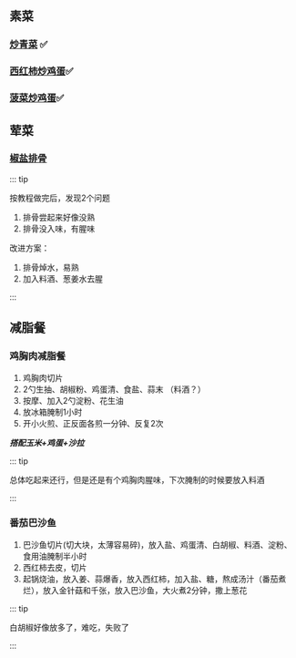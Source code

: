 ## 素菜

### [炒青菜](https://cook.aiursoft.cn/dishes/vegetable_dish/%E7%82%92%E9%9D%92%E8%8F%9C/) ✅

### [西红柿炒鸡蛋](https://cook.aiursoft.cn/dishes/vegetable_dish/%E8%A5%BF%E7%BA%A2%E6%9F%BF%E7%82%92%E9%B8%A1%E8%9B%8B/#_3)✅

### [菠菜炒鸡蛋](https://cook.aiursoft.cn/dishes/vegetable_dish/%E8%8F%A0%E8%8F%9C%E7%82%92%E9%B8%A1%E8%9B%8B/%E8%8F%A0%E8%8F%9C%E7%82%92%E9%B8%A1%E8%9B%8B/#_3)✅

## 荤菜

### [椒盐排骨](https://cook.aiursoft.cn/dishes/meat_dish/%E6%A4%92%E7%9B%90%E6%8E%92%E6%9D%A1/)

:::  tip

按教程做完后，发现2个问题

1. 排骨尝起来好像没熟
2. 排骨没入味，有腥味

改进方案：

1. 排骨焯水，易熟
2. 加入料酒、葱姜水去腥

:::

## 减脂餐

### 鸡胸肉减脂餐

1. 鸡胸肉切片
2. 2勺生抽、胡椒粉、鸡蛋清、食盐、蒜末 （料酒？）
3. 按摩、加入2勺淀粉、花生油
4. 放冰箱腌制1小时
5. 开小火煎、正反面各煎一分钟、反复2次

***搭配玉米+鸡蛋+沙拉***

::: tip

总体吃起来还行，但是还是有个鸡胸肉腥味，下次腌制的时候要放入料酒

:::

### 番茄巴沙鱼

1. 巴沙鱼切片(切大块，太薄容易碎)，放入盐、鸡蛋清、白胡椒、料酒、淀粉、食用油腌制半小时
2. 西红柿去皮，切片
3. 起锅烧油，放入姜、蒜爆香，放入西红柿，加入盐、糖，熬成汤汁（番茄煮烂），放入金针菇和千张，放入巴沙鱼，大火煮2分钟，撒上葱花

::: tip

白胡椒好像放多了，难吃，失败了

:::
